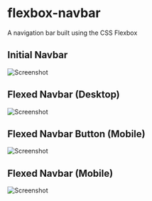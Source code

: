 # flexbox-navbar
A navigation bar built using the CSS Flexbox

## Initial Navbar

![Screenshot](https://i.imgur.com/roLOhqW.png)

## Flexed Navbar (Desktop)

![Screenshot](https://i.imgur.com/DIWnG0L.png)

## Flexed Navbar Button (Mobile)

![Screenshot](https://i.imgur.com/GBVfXz5.png)

## Flexed Navbar (Mobile)

![Screenshot](https://i.imgur.com/hs821Xt.png)